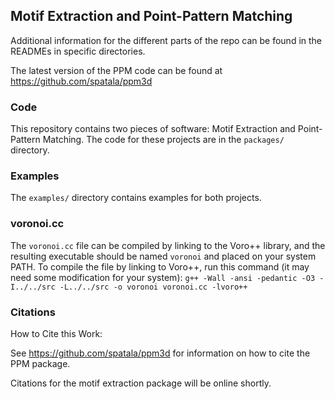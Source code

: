 ## Motif Extraction and Point-Pattern Matching

Additional information for the different parts of the repo can be found in the READMEs in specific directories.

The latest version of the PPM code can be found at https://github.com/spatala/ppm3d

### Code

This repository contains two pieces of software: Motif Extraction and Point-Pattern Matching. The code for these projects are in the `packages/` directory.

### Examples

The `examples/` directory contains examples for both projects.

### voronoi.cc

The `voronoi.cc` file can be compiled by linking to the Voro++ library, and the resulting executable should be named `voronoi` and placed on your system PATH. To compile the file by linking to Voro++, run this command (it may need some modification for your system): `g++ -Wall -ansi -pedantic -O3 -I../../src -L../../src -o voronoi voronoi.cc -lvoro++`

### Citations

How to Cite this Work:

See https://github.com/spatala/ppm3d for information on how to cite the PPM package.

Citations for the motif extraction package will be online shortly.

